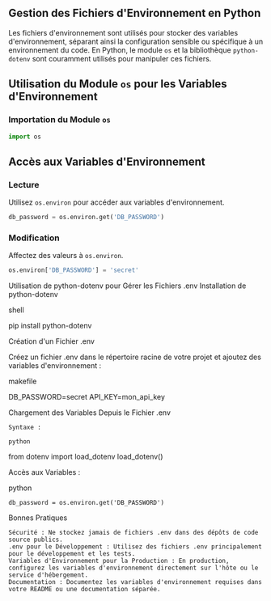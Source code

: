 ## Gestion des Fichiers d'Environnement en Python

Les fichiers d'environnement sont utilisés pour stocker des variables d'environnement, séparant ainsi la configuration sensible ou spécifique à un environnement du code. En Python, le module ```os``` et la bibliothèque ```python-dotenv``` sont couramment utilisés pour manipuler ces fichiers.

## Utilisation du Module ```os``` pour les Variables d'Environnement

### Importation du Module ```os```
```python
import os
```

## Accès aux Variables d'Environnement

### Lecture 

Utilisez ```os.environ``` pour accéder aux variables d'environnement.

```python
db_password = os.environ.get('DB_PASSWORD')
```

### Modification 

Affectez des valeurs à ```os.environ```.

```python
os.environ['DB_PASSWORD'] = 'secret'
```

Utilisation de python-dotenv pour Gérer les Fichiers .env
Installation de python-dotenv

shell

pip install python-dotenv

Création d'un Fichier .env

Créez un fichier .env dans le répertoire racine de votre projet et ajoutez des variables d'environnement :

makefile

DB_PASSWORD=secret
API_KEY=mon_api_key

Chargement des Variables Depuis le Fichier .env

    Syntaxe :

    python

from dotenv import load_dotenv
load_dotenv()

Accès aux Variables :

python

    db_password = os.environ.get('DB_PASSWORD')

Bonnes Pratiques

    Sécurité : Ne stockez jamais de fichiers .env dans des dépôts de code source publics.
    .env pour le Développement : Utilisez des fichiers .env principalement pour le développement et les tests.
    Variables d'Environnement pour la Production : En production, configurez les variables d'environnement directement sur l'hôte ou le service d'hébergement.
    Documentation : Documentez les variables d'environnement requises dans votre README ou une documentation séparée.